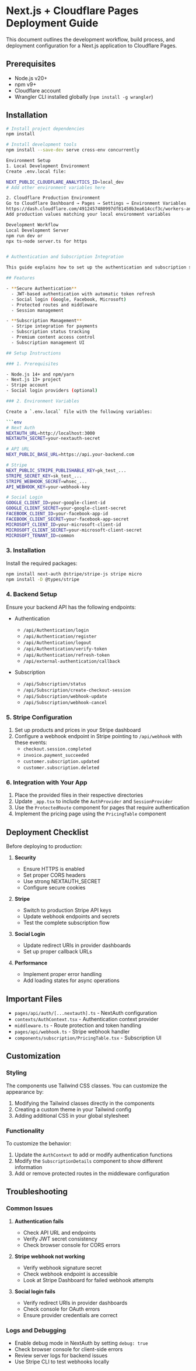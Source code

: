 # Next.js + Cloudflare Pages Deployment Guide

This document outlines the development workflow, build process, and deployment configuration for a Next.js application to Cloudflare Pages.

## Prerequisites
- Node.js v20+
- npm v9+
- Cloudflare account
- Wrangler CLI installed globally (`npm install -g wrangler`)

## Installation
```bash
# Install project dependencies
npm install

# Install development tools
npm install --save-dev serve cross-env concurrently

Environment Setup
1. Local Development Environment
Create .env.local file:

NEXT_PUBLIC_CLOUDFLARE_ANALYTICS_ID=local_dev
# Add other environment variables here

2. Cloudflare Production Environment
Go to Cloudflare Dashboard → Pages → Settings → Environment Variables
https://dash.cloudflare.com/4912457480997df81450b3ea614ccf3c/workers-and-pages/create/pages
Add production values matching your local environment variables

Development Workflow
Local Development Server
npm run dev or
npx ts-node server.ts for https


# Authentication and Subscription Integration

This guide explains how to set up the authentication and subscription system in your Next.js application.

## Features

- **Secure Authentication**
  - JWT-based authentication with automatic token refresh
  - Social login (Google, Facebook, Microsoft)
  - Protected routes and middleware
  - Session management

- **Subscription Management**
  - Stripe integration for payments
  - Subscription status tracking
  - Premium content access control
  - Subscription management UI

## Setup Instructions

### 1. Prerequisites

- Node.js 14+ and npm/yarn
- Next.js 13+ project
- Stripe account
- Social login providers (optional)

### 2. Environment Variables

Create a `.env.local` file with the following variables:

```env
# Next Auth
NEXTAUTH_URL=http://localhost:3000
NEXTAUTH_SECRET=your-nextauth-secret

# API URL
NEXT_PUBLIC_BASE_URL=https://api.your-backend.com

# Stripe
NEXT_PUBLIC_STRIPE_PUBLISHABLE_KEY=pk_test_...
STRIPE_SECRET_KEY=sk_test_...
STRIPE_WEBHOOK_SECRET=whsec_...
API_WEBHOOK_KEY=your-webhook-key

# Social Login
GOOGLE_CLIENT_ID=your-google-client-id
GOOGLE_CLIENT_SECRET=your-google-client-secret
FACEBOOK_CLIENT_ID=your-facebook-app-id
FACEBOOK_CLIENT_SECRET=your-facebook-app-secret
MICROSOFT_CLIENT_ID=your-microsoft-client-id
MICROSOFT_CLIENT_SECRET=your-microsoft-client-secret
MICROSOFT_TENANT_ID=common
```

### 3. Installation

Install the required packages:

```bash
npm install next-auth @stripe/stripe-js stripe micro
npm install -D @types/stripe
```

### 4. Backend Setup

Ensure your backend API has the following endpoints:

- Authentication
  - `/api/Authentication/login`
  - `/api/Authentication/register`
  - `/api/Authentication/logout`
  - `/api/Authentication/verify-token`
  - `/api/Authentication/refresh-token`
  - `/api/external-authentication/callback`

- Subscription
  - `/api/Subscription/status`
  - `/api/Subscription/create-checkout-session`
  - `/api/Subscription/webhook-update`
  - `/api/Subscription/webhook-cancel`

### 5. Stripe Configuration

1. Set up products and prices in your Stripe dashboard
2. Configure a webhook endpoint in Stripe pointing to `/api/webhook` with these events:
   - `checkout.session.completed`
   - `invoice.payment_succeeded`
   - `customer.subscription.updated`
   - `customer.subscription.deleted`

### 6. Integration with Your App

1. Place the provided files in their respective directories
2. Update `_app.tsx` to include the `AuthProvider` and `SessionProvider`
3. Use the `ProtectedRoute` component for pages that require authentication
4. Implement the pricing page using the `PricingTable` component

## Deployment Checklist

Before deploying to production:

1. **Security**
   - Ensure HTTPS is enabled
   - Set proper CORS headers
   - Use strong NEXTAUTH_SECRET
   - Configure secure cookies

2. **Stripe**
   - Switch to production Stripe API keys
   - Update webhook endpoints and secrets
   - Test the complete subscription flow

3. **Social Login**
   - Update redirect URIs in provider dashboards
   - Set up proper callback URLs

4. **Performance**
   - Implement proper error handling
   - Add loading states for async operations

## Important Files

- `pages/api/auth/[...nextauth].ts` - NextAuth configuration
- `contexts/AuthContext.tsx` - Authentication context provider
- `middleware.ts` - Route protection and token handling
- `pages/api/webhook.ts` - Stripe webhook handler
- `components/subscription/PricingTable.tsx` - Subscription UI

## Customization

### Styling

The components use Tailwind CSS classes. You can customize the appearance by:

1. Modifying the Tailwind classes directly in the components
2. Creating a custom theme in your Tailwind config
3. Adding additional CSS in your global stylesheet

### Functionality

To customize the behavior:

1. Update the `AuthContext` to add or modify authentication functions
2. Modify the `SubscriptionDetails` component to show different information
3. Add or remove protected routes in the middleware configuration

## Troubleshooting

### Common Issues

1. **Authentication fails**
   - Check API URL and endpoints
   - Verify JWT secret consistency
   - Check browser console for CORS errors

2. **Stripe webhook not working**
   - Verify webhook signature secret
   - Check webhook endpoint is accessible
   - Look at Stripe Dashboard for failed webhook attempts

3. **Social login fails**
   - Verify redirect URIs in provider dashboards
   - Check console for OAuth errors
   - Ensure provider credentials are correct

### Logs and Debugging

- Enable debug mode in NextAuth by setting `debug: true`
- Check browser console for client-side errors
- Review server logs for backend issues
- Use Stripe CLI to test webhooks locally